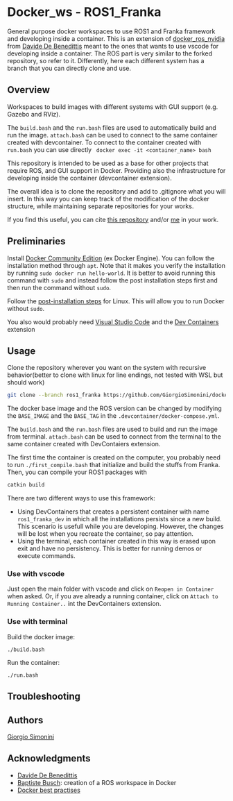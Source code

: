 # Docker_ws - ROS1_Franka

General purpose docker workspaces to use ROS1 and Franka framework and developing inside a container. This is an extension of [docker_ros_nvidia](https://github.com/ddebenedittis/docker_ros_nvidia) from [Davide De Benedittis](https://github.com/ddebenedittis) meant to the ones that wants to use vscode for developing inside a container.
The ROS part is very similar to the forked repository, so refer to it. Differently, here each different system has a branch that you can directly clone and use.

## Overview
Workspaces to build images with different systems with GUI support (e.g. Gazebo and RViz).

The `build.bash` and the `run.bash` files are used to automatically build and run the image.
`attach.bash` can be used to connect to the same container created with devcontainer.
To connect to the container created with `run.bash` you can use directly 
``` docker exec -it <container_name> bash```

This repository is intended to be used as a base for other projects that require ROS, and GUI support in Docker. Providing also the infrastructure for developing inside the container (devcontainer extension).

The overall idea is to clone the repository and add to .gitignore what you will insert. In this way you can keep track of the modification of the docker structure, while maintaining separate repositories for your works.

If you find this useful, you can cite [this repository](https://github.com/GiorgioSimonini/docker_ws) and/or [me](https://github.com/GiorgioSimonini) in your work.


## Preliminaries
Install [Docker Community Edition](https://docs.docker.com/engine/install/ubuntu/) (ex Docker Engine).
You can follow the installation method through `apt`.
Note that it makes you verify the installation by running `sudo docker run hello-world`.
It is better to avoid running this command with `sudo` and instead follow the post installation steps first and then run the command without `sudo`.

Follow the [post-installation steps](https://docs.docker.com/engine/install/linux-postinstall/) for Linux.
This will allow you to run Docker without `sudo`.

You also would probably need [Visual Studio Code](https://code.visualstudio.com/) and the [Dev Containers](https://marketplace.visualstudio.com/items?itemName=ms-vscode-remote.remote-containers) extension

## Usage
Clone the repository wherever you want on the system with recursive behavior(better to clone with linux for line endings, not tested with WSL but should work)
```bash
git clone --branch ros1_franka https://github.com/GiorgioSimonini/docker_ws
```

The docker base image and the ROS version can be changed by modifying the `BASE_IMAGE` and the `BASE_TAG` in the `.devcontainer/docker-compose.yml`.

The `build.bash` and the `run.bash` files are used to build and run the image from terminal.
`attach.bash` can be used to connect from the terminal to the same container created with DevContaiers extension.

The first time the container is created on the computer, you probably need to run `./first_compile.bash` that initialize and build the stuffs from Franka. Then, you can compile your ROS1 packages with 

```bash
catkin build
```

There are two different ways to use this framework:
- Using DevContainers that creates a persistent container with name `ros1_franka_dev` in which all the installations persists since a new build. This scenario is usefull while you are developing. However, the changes will be lost when you recreate the container, so pay attention.
- Using the terminal, each container created in this way is erased upon exit and have no persistency. This is better for running demos or execute commands.

### Use with vscode
Just open the main folder with vscode and click on `Reopen in Container` when asked.
Or, if you ave already a running container, click on `Attach to Running Container..` int the DevContainers extension.

### Use with terminal
Build the docker image:
```shell
./build.bash
```

Run the container:
```shell
./run.bash
```

## Troubleshooting

## Authors

[Giorgio Simonini](https://github.com/GiorgioSimonini)


## Acknowledgments

- [Davide De Benedittis](https://github.com/ddebenedittis)
- [Baptiste Busch](https://medium.com/@baptiste.busch/creating-a-ros-or-ros2-workspace-in-docker-part-1-912529c87708): creation of a ROS workspace in Docker
- [Docker best practises](https://docs.docker.com/develop/develop-images/dockerfile_best-practices/)
